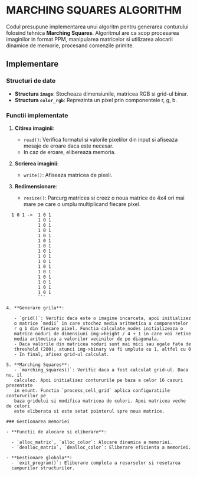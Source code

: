 # MARCHING SQUARES ALGORITHM

Codul presupune implementarea unui algoritm pentru generarea conturului
folosind tehnica **Marching Squares**. Algoritmul are ca scop
procesarea imaginilor in format PPM, manipularea matricelor si
utilizarea alocarii dinamice de memorie, procesand comenzile primite.

## Implementare

### Structuri de date

- **Structura `image`**: Stocheaza dimensiunile, matricea RGB si grid-ul binar.
- **Structura `color_rgb`**: Reprezinta un pixel prin componentele r, g, b.

### Functii implementate

1. **Citirea imaginii**:

   - `read()`: Verifica formatul si valorile pixelilor din input si afiseaza
     mesaje de eroare daca este necesar.
   - In caz de eroare, elibereaza memoria.

2. **Scrierea imaginii**:

   - `write()`: Afiseaza matricea de pixeli.

3. **Redimensionare**:

   - `resize()`: Parcurg matricea si creez o noua matrice de 4x4 ori mai mare
     pe care o umplu multiplicand fiecare pixel.

```
  1 0 1 ->  1 0 1
            1 0 1
            1 0 1
            1 0 1
            1 0 1
            1 0 1
            1 0 1
            1 0 1
            1 0 1
            1 0 1
            1 0 1
            1 0 1
            1 0 1
            1 0 1
            1 0 1
            1 0 1
            ```

4. **Generare grila**:

   - `grid()`: Verific daca este o imagine incarcata, apoi initializez
   o matrice `medii` in care stochez media aritmetica a componentelor
   r g b din fiecare pixel. Functia calculate_nodes initializeaza o
   matrice noduri de dimensiuni img->height / 4 + 1 in care voi retine
   media aritmetica a valorilor vecinilor de pe diagonala.
   - Daca valorile din matricea noduri sunt mai mici sau egale fata de
   threshold (200), atunci img->binary va fi umpluta cu 1, altfel cu 0
   - In final, afisez grid-ul calculat.

5. **Marching Squares**:
   - `marching_squares()`: Verific daca a fost calculat grid-ul. Daca nu, il
   calculez. Apoi initializez contururile pe baza a celor 16 cazuri prezentate
   in enunt. Functia `process_cell_grid` aplica configuratiile contururilor pe
   baza gridului si modifica matricea de culori. Apoi matricea veche de culori
   este eliberata si este setat pointerul spre noua matrice.

### Gestionarea memoriei

- **Functii de alocare si eliberare**:

  - `alloc_matrix`, `alloc_color`: Alocare dinamica a memoriei.
  - `dealloc_matrix`, `dealloc_color`: Eliberare eficienta a memoriei.

- **Gestionare globala**:
  - `exit_program()`: Eliberare completa a resurselor si resetarea
  campurilor structurilor.
